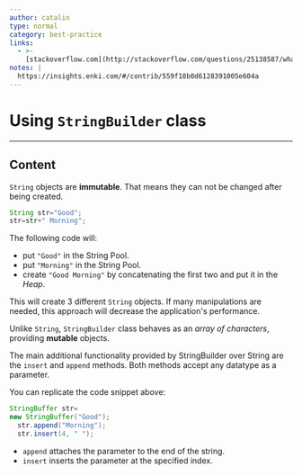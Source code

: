 ```yaml
---
author: catalin
type: normal
category: best-practice
links:
  - >-
    [stackoverflow.com](http://stackoverflow.com/questions/25138587/what-is-difference-between-mutable-and-immutable-string-in-java){website}
notes: |
  https://insights.enki.com/#/contrib/559f18b0d6128391005e604a
---
```


# Using `StringBuilder` class


---

## Content

`String` objects are **immutable**. That means they can not be changed after being created. 

```java
String str="Good";
str=str+" Morning";
```

The following code will:

- put `"Good"` in the String Pool.
- put `"Morning"` in the String Pool.
- create `"Good Morning"`  by concatenating   the first two and put it in the *Heap*.

This will create 3 different `String` objects. If many  manipulations are needed, this approach will decrease the application's performance.

Unlike `String`, `StringBuilder` class  behaves as an *array of characters*, providing **mutable** objects.

The main additional functionality provided by StringBuilder over String are the `insert` and `append` methods. Both methods  accept any datatype as a parameter.

You can replicate the code snippet above:

```java
StringBuffer str= 
new StringBuffer("Good");
  str.append("Morning");
  str.insert(4, " ");

```

- `append` attaches the parameter to the end of the string.
- `insert` inserts the parameter at the specified index.
